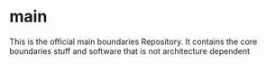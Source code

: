 # main

This is the official main boundaries Repository. It contains the core boundaries stuff and software that is not architecture dependent
